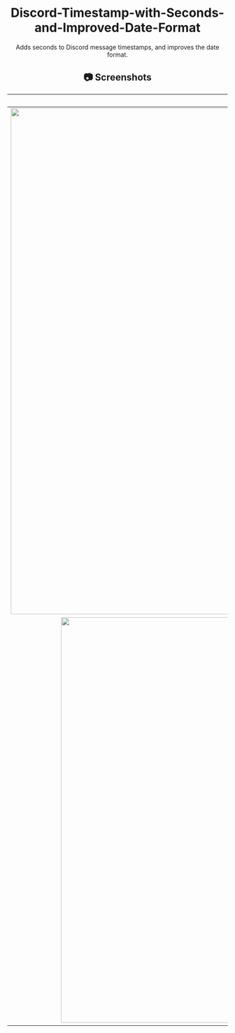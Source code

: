 <div align="center">

# Discord-Timestamp-with-Seconds-and-Improved-Date-Format
Adds seconds to Discord message timestamps, and improves the date format. 

## 📷 Screenshots
| **Before** | **After** |
|     :---:      |     :---:      |
| <img width="1157" alt="Before 1" src="https://user-images.githubusercontent.com/122677421/226656774-b0a0c875-2842-460f-a872-e11bbcfe94ac.png"> | <img width="922" alt="After 1" src="https://user-images.githubusercontent.com/122677421/226656968-5930d158-398e-4742-bb37-cf729e572cd2.png">
| <img width="927" alt="Before 2" src="https://user-images.githubusercontent.com/122677421/226657261-0c031aff-df3c-4ecf-b283-acf1a7faf786.png"> | <img width="930" alt="After 2" src="https://user-images.githubusercontent.com/122677421/226657291-e96e7308-5c54-4c10-8d98-bbba6d29805a.png">

